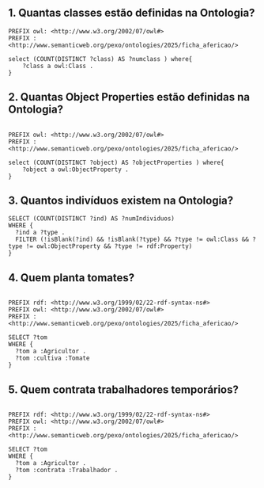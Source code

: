 
## 1. Quantas classes estão definidas na Ontologia?
```sparql
PREFIX owl: <http://www.w3.org/2002/07/owl#>
PREFIX : <http://www.semanticweb.org/pexo/ontologies/2025/ficha_afericao/>

select (COUNT(DISTINCT ?class) AS ?numclass ) where{
    ?class a owl:Class .
}
```
## 2. Quantas Object Properties estão definidas na Ontologia?
```sparql

PREFIX owl: <http://www.w3.org/2002/07/owl#>
PREFIX : <http://www.semanticweb.org/pexo/ontologies/2025/ficha_afericao/>

select (COUNT(DISTINCT ?object) AS ?objectProperties ) where{
    ?object a owl:ObjectProperty .
}
```


## 3. Quantos indivíduos existem na Ontologia?

```sparql
SELECT (COUNT(DISTINCT ?ind) AS ?numIndividuos)
WHERE {
  ?ind a ?type .
  FILTER (!isBlank(?ind) && !isBlank(?type) && ?type != owl:Class && ?type != owl:ObjectProperty && ?type != rdf:Property)
}
```

## 4. Quem planta tomates?
```sparql

PREFIX rdf: <http://www.w3.org/1999/02/22-rdf-syntax-ns#>
PREFIX owl: <http://www.w3.org/2002/07/owl#>
PREFIX : <http://www.semanticweb.org/pexo/ontologies/2025/ficha_afericao/>

SELECT ?tom 
WHERE {
  ?tom a :Agricultor .
  ?tom :cultiva :Tomate
}
```

## 5. Quem contrata trabalhadores temporários?
```sparql

PREFIX rdf: <http://www.w3.org/1999/02/22-rdf-syntax-ns#>
PREFIX owl: <http://www.w3.org/2002/07/owl#>
PREFIX : <http://www.semanticweb.org/pexo/ontologies/2025/ficha_afericao/>

SELECT ?tom 
WHERE {
  ?tom a :Agricultor .
  ?tom :contrata :Trabalhador .
}
```